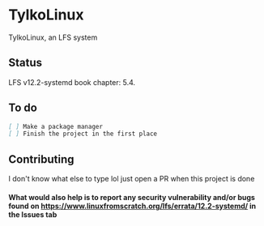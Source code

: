 # TylkoLinux
TylkoLinux, an LFS system

## Status
LFS v12.2-systemd book chapter: 5.4.

## To do
```md
[ ] Make a package manager
[ ] Finish the project in the first place
```

## Contributing
I don't know what else to type lol just open a PR when this project is done
#### What would also help is to report any security vulnerability and/or bugs found on https://www.linuxfromscratch.org/lfs/errata/12.2-systemd/ in the Issues tab
